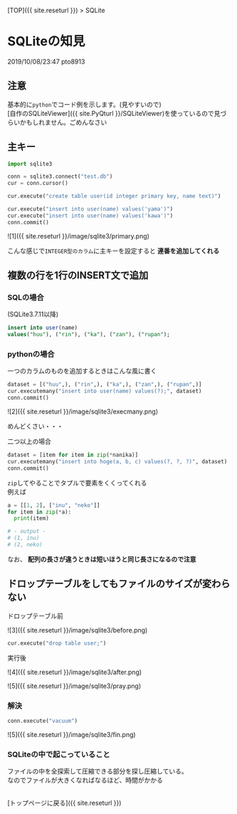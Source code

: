 [TOP]({{ site.reseturl }}) > SQLite

# SQLiteの知見
2019/10/08/23:47 pto8913

## 注意
基本的に`python`でコード例を示します。(見やすいので)<br>
[自作のSQLiteViewer]({{ site.PyQturl }}/SQLiteViewer)を使っているので見づらいかもしれません。ごめんなさい<br>

## 主キー

```python
import sqlite3

conn = sqlite3.connect("test.db")
cur = conn.cursor()

cur.execute("create table user(id integer primary key, name text)")

cur.execute("insert into user(name) values('yama')")
cur.execute("insert into user(name) values('kawa')")
conn.commit()
```

![1]({{ site.reseturl }}/image/sqlite3/primary.png)

こんな感じで`INTEGER型のカラム`に主キーを設定すると __連番を追加してくれる__<br>

## 複数の行を1行のINSERT文で追加

### SQLの場合
(SQLite3.7.11以降)

```SQL
insert into user(name)
values("huu"), ("rin"), ("ka"), ("zan"), ("rupan");
```

### pythonの場合

一つのカラムのものを追加するときはこんな風に書く

```python
dataset = [("huu",), ("rin",), ("ka",), ("zan",), ("rupan",)]
cur.executemany("insert into user(name) values(?);", dataset)
conn.commit()
```

![2]({{ site.reseturl }}/image/sqlite3/execmany.png)<br>

めんどくさい・・・<br>

二つ以上の場合<br>

```python
dataset = [item for item in zip(*nanika)]
cur.executemany("insert into hoge(a, b, c) values(?, ?, ?)", dataset)
conn.commit()
```

`zip`してやることでタプルで要素をくくってくれる<br>
例えば

```python
a = [[1, 2], ["inu", "neko"]]
for item in zip(*a):
  print(item)

# - output -
# (1, inu)
# (2, neko)
```

なお、 __配列の長さが違うときは短いほうと同じ長さになるので注意__

## ドロップテーブルをしてもファイルのサイズが変わらない

ドロップテーブル前<br>

![3]({{ site.reseturl }}/image/sqlite3/before.png)<br>

```python
cur.execute("drop table user;")
```

実行後<br>

![4]({{ site.reseturl }}/image/sqlite3/after.png)<br>

![5]({{ site.reseturl }}/image/sqlite3/pray.png)<br>

### 解決

```python
conn.execute("vacuum")
```
![5]({{ site.reseturl }}/image/sqlite3/fin.png)<br>

### SQLiteの中で起こっていること
ファイルの中を全探索して圧縮できる部分を探し圧縮している。<br>
なのでファイルが大きくなればなるほど、時間がかかる<br>
<br>

[トップページに戻る]({{ site.reseturl }})
